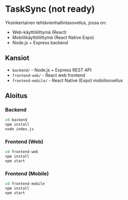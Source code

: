 # TaskSync (not ready)

Yksinkertainen tehtävienhallintasovellus, jossa on:
- Web-käyttöliittymä (React)
- Mobiilikäyttöliittymä (React Native Expo)
- Node.js + Express backend

## Kansiot

- `backend/` - Node.js + Express REST API
- `frontend-web/` - React web frontend
- `frontend-mobile/` - React Native (Expo) mobiilisovellus

## Aloitus

### Backend
```bash
cd backend
npm install
node index.js
```

### Frontend (Web)
```bash
cd frontend-web
npm install
npm start
```

### Frontend (Mobile)
```bash
cd frontend-mobile
npm install
npm start
```

